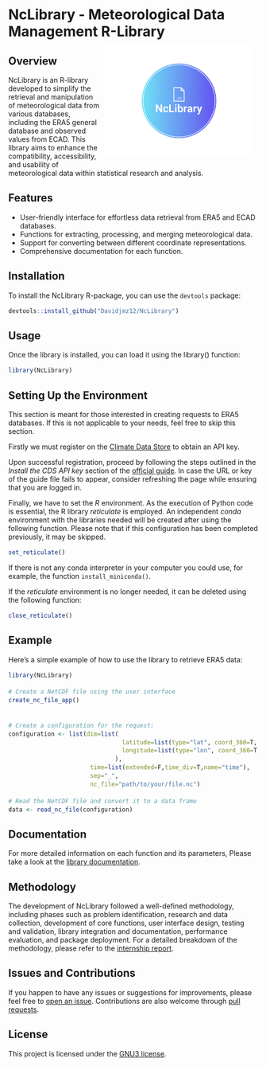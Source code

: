 <!-- README.md is generated from README.Rmd. Please edit that file -->

# NcLibrary - Meteorological Data Management R-Library <img src="man/figures/logo.png" align="right" style="padding: 10px"  width="300"/>

## Overview

NcLibrary is an R-library developed to simplify the retrieval and
manipulation of meteorological data from various databases, including
the ERA5 general database and observed values from ECAD. This library
aims to enhance the compatibility, accessibility, and usability of
meteorological data within statistical research and analysis.

## Features

- User-friendly interface for effortless data retrieval from ERA5 and
  ECAD databases.
- Functions for extracting, processing, and merging meteorological data.
- Support for converting between different coordinate representations.
- Comprehensive documentation for each function.

## Installation

To install the NcLibrary R-package, you can use the `devtools` package:

``` r
devtools::install_github("Davidjmz12/NcLibrary")
```

## Usage

Once the library is installed, you can load it using the library()
function:

``` r
library(NcLibrary)
```

## Setting Up the Environment

This section is meant for those interested in creating requests to ERA5
databases. If this is not applicable to your needs, feel free to skip
this section.

Firstly we must register on the [Climate Data
Store](https://cds.climate.copernicus.eu/#!/home) to obtain an API key.

Upon successful registration, proceed by following the steps outlined in
the *Install the CDS API key* section of the [official
guide](https://cds.climate.copernicus.eu/api-how-to). In case the URL or
key of the guide file fails to appear, consider refreshing the page
while ensuring that you are logged in.

Finally, we have to set the *R* environment. As the execution of Python
code is essential, the R library *reticulate* is employed. An
independent *conda* environment with the libraries needed will be
created after using the following function. Please note that if this
configuration has been completed previously, it may be skipped.

``` r
set_reticulate()
```

If there is not any conda interpreter in your computer you could use,
for example, the function `install_miniconda()`.

If the *reticulate* environment is no longer needed, it can be deleted
using the following function:

``` r
close_reticulate()
```

## Example

Here’s a simple example of how to use the library to retrieve ERA5 data:

``` r
library(NcLibrary)

# Create a NetCDF file using the user interface
create_nc_file_app()


# Create a configuration for the request:
configuration <- list(dim=list(
                                latitude=list(type="lat", coord_360=T, name="latitude", format=0),
                                longitude=list(type="lon", coord_360=T, name="longitude", format=0)
                              ),
                       time=list(extended=F,time_div=T,name="time"),
                       sep="_",
                       nc_file="path/to/your/file.nc")

# Read the NetCDF file and convert it to a data frame
data <- read_nc_file(configuration)
```

## Documentation

For more detailed information on each function and its parameters,
Please take a look at the [library
documentation](https://davidjmz12.github.io/NcLibrary/).

## Methodology

The development of NcLibrary followed a well-defined methodology,
including phases such as problem identification, research and data
collection, development of core functions, user interface design,
testing and validation, library integration and documentation,
performance evaluation, and package deployment. For a detailed breakdown
of the methodology, please refer to the [internship
report](https://davidjmz12.github.io/NcLibrary/Article.pdf).

## Issues and Contributions

If you happen to have any issues or suggestions for improvements, please
feel free to [open an
issue](https://github.com/Davidjmz12/NcLibrary/issues). Contributions
are also welcome through [pull
requests](https://github.com/Davidjmz12/NcLibrary/pulls).

## License

This project is licensed under the [GNU3 license](LICENSE).
